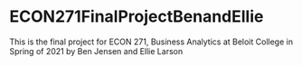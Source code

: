 # ECON271FinalProjectBenandEllie
This is the final project for ECON 271, Business Analytics at Beloit College in Spring of 2021 by Ben Jensen and Ellie Larson

